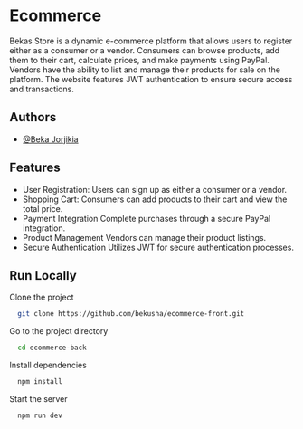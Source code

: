 
# Ecommerce 

Bekas Store is a dynamic e-commerce platform that allows users to register either as a consumer or a vendor. Consumers can browse products, add them to their cart, calculate prices, and make payments using PayPal. Vendors have the ability to list and manage their products for sale on the platform. The website features JWT authentication to ensure secure access and transactions.


## Authors

- [@Beka Jorjikia](https://github.com/bekusha)


## Features

- User Registration:
    Users can sign up as either a consumer or a vendor.
- Shopping Cart:
    Consumers can add products to their cart and view the total price.
- Payment Integration
    Complete purchases through a secure PayPal integration.
- Product Management
    Vendors can manage their product listings.
- Secure Authentication
    Utilizes JWT for secure authentication processes.





## Run Locally

Clone the project

```bash
  git clone https://github.com/bekusha/ecommerce-front.git
```

Go to the project directory

```bash
  cd ecommerce-back
```

Install dependencies

```bash
  npm install
```

Start the server

```bash
  npm run dev
```

